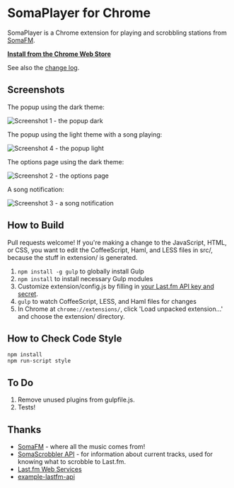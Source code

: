 # SomaPlayer for Chrome

SomaPlayer is a Chrome extension for playing and scrobbling stations from [SomaFM](http://somafm.com).

**[Install from the Chrome Web Store](https://chrome.google.com/webstore/detail/somaplayer/dpcghdgbhjkihgnnbojldhjmcbieofgo?hl=en&gl=US&authuser=1)**

See also the [change log](CHANGELOG.md).

## Screenshots

The popup using the dark theme:

![Screenshot 1 - the popup dark](https://raw.githubusercontent.com/cheshire137/soma-chrome/master/screenshot.png)

The popup using the light theme with a song playing:

![Screenshot 4 - the popup light](https://raw.githubusercontent.com/cheshire137/soma-chrome/master/screenshot4.png)

The options page using the dark theme:

![Screenshot 2 - the options page](https://raw.githubusercontent.com/cheshire137/soma-chrome/master/screenshot2.png)

A song notification:

![Screenshot 3 - a song notification](https://raw.githubusercontent.com/cheshire137/soma-chrome/master/screenshot3.png)

## How to Build

Pull requests welcome! If you're making a change to the JavaScript, HTML, or CSS, you want to edit the CoffeeScript, Haml, and LESS files in src/, because the stuff in extension/ is generated.

1. `npm install -g gulp` to globally install Gulp
1. `npm install` to install necessary Gulp modules
1. Customize extension/config.js by filling in [your Last.fm API key and secret](http://www.last.fm/api/accounts).
1. `gulp` to watch CoffeeScript, LESS, and Haml files for changes
1. In Chrome at `chrome://extensions/`, click 'Load unpacked extension...' and choose the extension/ directory.

## How to Check Code Style

    npm install
    npm run-script style

## To Do

1. Remove unused plugins from gulpfile.js.
1. Tests!

## Thanks

- [SomaFM](http://somafm.com/) - where all the music comes from!
- [SomaScrobbler API](http://api.somascrobbler.com/) - for information about current tracks, used for knowing what to scrobble to Last.fm.
- [Last.fm Web Services](http://www.last.fm/api)
- [example-lastfm-api](https://github.com/soundsuggest/example-lastfm-api)
